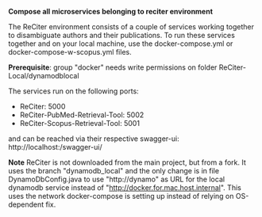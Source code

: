 **Compose all microservices belonging to reciter environment**

The ReCiter environment consists of a couple of services working together to disambiguate authors and their publications. To run these services together and on your local machine, use the docker-compose.yml or docker-compose-w-scopus.yml files.

**Prerequisite**:  group "docker" needs write permissions on folder ReCiter-Local/dynamodblocal

The services run on the following ports:
- ReCiter: 5000
- ReCiter-PubMed-Retrieval-Tool: 5002
- ReCiter-Scopus-Retrieval-Tool: 5001

and can be reached via their respective swagger-ui: http://localhost:<port>/swagger-ui/


**Note**
ReCiter is not downloaded from the main project, but from a fork.
It uses the branch "dynamodb_local" and the only change is in file DynamoDbConfig.java 
to use  "http://dynamo" as URL for the local dynamodb service instead of "http://docker.for.mac.host.internal". 
This uses the network docker-compose is setting up instead of relying on OS-dependent fix.